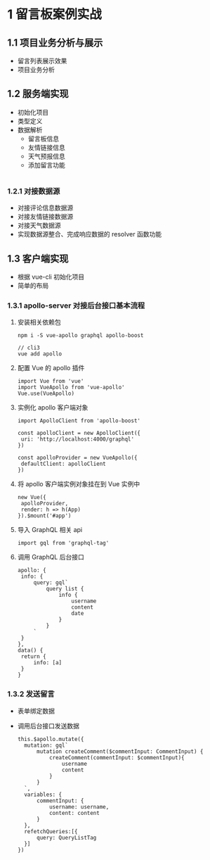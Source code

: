 # 1 留言板案例实战

## 1.1 项目业务分析与展示

- 留言列表展示效果
- 项目业务分析

## 1.2 服务端实现

- 初始化项目
- 类型定义
- 数据解析
  - 留言板信息
  - 友情链接信息
  - 天气预报信息
  - 添加留言功能

```

```

### 1.2.1 对接数据源

- 对接评论信息数据源
- 对接友情链接数据源
- 对接天气数据源
- 实现数据源整合、完成响应数据的 resolver 函数功能

## 1.3 客户端实现

- 根据 vue-cli 初始化项目
- 简单的布局

### 1.3.1 apollo-server 对接后台接口基本流程

1. 安装相关依赖包

     ```
   npm i -S vue-apollo graphql apollo-boost
   
   // cli3 
   vue add apollo
     ```

2. 配置 Vue 的 apollo 插件

   ```
   import Vue from 'vue'
   import VueApollo from 'vue-apollo'
   Vue.use(VueApollo)
   ```

3. 实例化 apollo 客户端对象

   ```
   import ApolloClient from 'apollo-boost'
   
   const apolloClient = new ApolloClient({
   	uri: 'http://localhost:4000/graphql'
   })
   
   const apolloProvider = new VueApollo({
   	defaultClient: apolloClient
   })
   ```

4. 将 apollo 客户端实例对象挂在到 Vue 实例中

   ```
   new Vue({
   	apolloProvider,
   	render: h => h(App)
   }).$mount('#app')
   ```

5. 导入 GraphQL 相关 api

   ```
   import gql from 'graphql-tag'
   ```

6. 调用 GraphQL 后台接口

   ```
   apollo: {
   	info: {
   		query: gql`
   			query list {
   				info {
   					username
   					content
   					date
   				}
   			}
   		`
   	}
   },
   data() {
   	return {
   		info: [a]
   	}
   }
   ```

### 1.3.2 发送留言

- 表单绑定数据

- 调用后台接口发送数据

  ```
  this.$apollo.mutate({
  	mutation: gql`
  		mutation createComment($commentInput: CommentInput) {
  			createComment(commentInput: $commentInput){
  				username
  				content
  			}
  		}
  	`,
  	variables: {
  		commentInput: {
  			username: username,
  			content: content
  		}
  	},
  	refetchQueries:[{
  		query: QueryListTag
  	}]
  })
  ```

  











